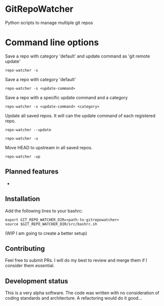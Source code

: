 # GitRepoWatcher
Python scripts to manage multiple git repos

# Command line options

Save a repo with category 'default' and update command as 'git remote update'

```
repo-watcher -s
```

Save a repo with category 'default'

```
repo-watcher -s <update-command>
```

Save a repo with a specific update command and a category
```
repo-watcher -s <update-command> <category>
```

Update all saved repos. It will can the update command of each registered repo.
```
repo-watcher --update
```

```
repo-watcher -u
```

Move HEAD to upstream in all saved repos.
```
repo-watcher -up
```


## Planned features
-

## Installation

Add the following lines to your bashrc:
```
export GIT_REPO_WATCHER_DIR=<path-to-gitrepowatcher>
source $GIT_REPO_WATCHER_DIR/src/bashrc.sh
```
(WIP I am going to create a better setup)

## Contributing

Feel free to submit PRs. I will do my best to review and merge them if I consider them essential.

## Development status

This is a very alpha software. The code was written with no consideration of coding standards and architecture. A refactoring would do it good...